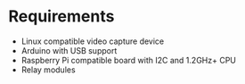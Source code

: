 # Requirements
- Linux compatible video capture device
- Arduino with USB support
- Raspberry Pi compatible board with I2C and 1.2GHz+ CPU
- Relay modules